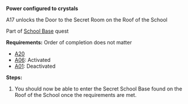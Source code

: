 **Power configured to crystals**

A17 unlocks the Door to the Secret Room on the Roof of the School

Part of [School Base](#_c6p02al1e0fe) quest

**Requirements:** Order of completion does not matter

- [A20](#_xztuovquujux)
- [A06](#_lpvzn1uubypb): Activated
- [A01](#_k862pyeltu85): Deactivated

**Steps:**

1. You should now be able to enter the Secret School Base found on the Roof of the School once the requirements are met.
